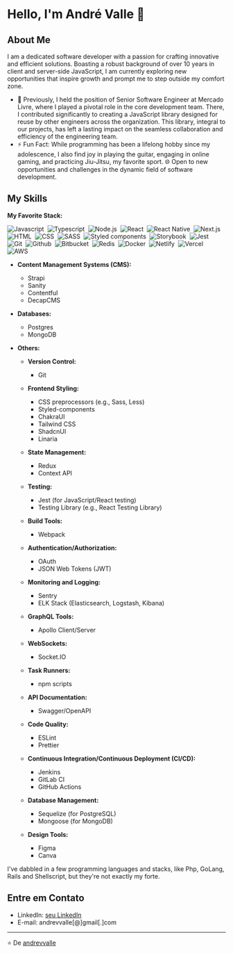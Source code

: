 # Hello, I'm André Valle 👋

## About Me
I am a dedicated software developer with a passion for crafting innovative and efficient solutions. Boasting a robust background of over 10 years in client and server-side JavaScript, I am currently exploring new opportunities that inspire growth and prompt me to step outside my comfort zone.

- 🔭 Previously, I held the position of Senior Software Engineer at Mercado Livre, where I played a pivotal role in the core development team. There, I contributed significantly to creating a JavaScript library designed for reuse by other engineers across the organization. This library, integral to our projects, has left a lasting impact on the seamless collaboration and efficiency of the engineering team.
- ⚡ Fun Fact: While programming has been a lifelong hobby since my adolescence, I also find joy in playing the guitar, engaging in online gaming, and practicing Jiu-Jitsu, my favorite sport.
🌐 Open to new opportunities and challenges in the dynamic field of software development.


## My Skills
**My Favorite Stack:**

![Javascript](https://img.shields.io/badge/Javascript-282C34?style=flat&logo=javascript)&nbsp;
![Typescript](https://img.shields.io/badge/Typescript-282C34?logo=typescript)&nbsp;
![Node.js](https://img.shields.io/badge/Node.js-282C34?logo=node.js)&nbsp;
![React](https://img.shields.io/badge/React-282C34?logo=react)&nbsp;
![React Native](https://img.shields.io/badge/React%20Native-282C34?logo=react)&nbsp;
![Next.js](https://img.shields.io/badge/Next.js-282C34?logo=next.js)&nbsp; 
![HTML](https://img.shields.io/badge/HTML-282C34?logo=html5)&nbsp;
![CSS](https://img.shields.io/badge/CSS-282C34?logo=css3&logoColor=1572B6)&nbsp;
![SASS](https://img.shields.io/badge/SASS-282C34?logo=sass)&nbsp; 
![Styled components](https://img.shields.io/badge/Styled%20components-282C34?logo=styled-components)&nbsp;
![Storybook](https://img.shields.io/badge/Storybook-282C34?logo=storybook)&nbsp; 
![Jest](https://img.shields.io/badge/Jest-282C34?logo=jest&logoColor=94404d)&nbsp;
![Git](https://img.shields.io/badge/Git-282C34?logo=git)&nbsp;
![Github](https://img.shields.io/badge/Github-282C34?logo=github)&nbsp; 
![Bitbucket](https://img.shields.io/badge/Bitbucket-282C34?logo=bitbucket&logoColor=0747a6)&nbsp;
![Redis](https://img.shields.io/badge/Redis-282C34?logo=redis)&nbsp;
![Docker](https://img.shields.io/badge/Docker-282C34?logo=docker)&nbsp;
![Netlify](https://img.shields.io/badge/Netlify-282C34?logo=netlify)&nbsp;
![Vercel](https://img.shields.io/badge/Vercel-282C34?logo=vercel)&nbsp;
![AWS](https://img.shields.io/badge/AWS-282C34?logo=amazon)&nbsp;

- **Content Management Systems (CMS):**
  - Strapi
  - Sanity
  - Contentful
  - DecapCMS

- **Databases:**
  - Postgres
  - MongoDB

- **Others:**
  - **Version Control:**
    - Git

  - **Frontend Styling:**
    - CSS preprocessors (e.g., Sass, Less)
    - Styled-components
    - ChakraUI
    - Tailwind CSS
    - ShadcnUI
    - Linaria

  - **State Management:**
    - Redux
    - Context API

  - **Testing:**
    - Jest (for JavaScript/React testing)
    - Testing Library (e.g., React Testing Library)

  - **Build Tools:**
    - Webpack

  - **Authentication/Authorization:**
    - OAuth
    - JSON Web Tokens (JWT)

  - **Monitoring and Logging:**
    - Sentry
    - ELK Stack (Elasticsearch, Logstash, Kibana)

  - **GraphQL Tools:**
    - Apollo Client/Server

  - **WebSockets:**
    - Socket.IO

  - **Task Runners:**
    - npm scripts

  - **API Documentation:**
    - Swagger/OpenAPI

  - **Code Quality:**
    - ESLint
    - Prettier

  - **Continuous Integration/Continuous Deployment (CI/CD):**
    - Jenkins
    - GitLab CI
    - GitHub Actions

  - **Database Management:**
    - Sequelize (for PostgreSQL)
    - Mongoose (for MongoDB)

  - **Design Tools:**
    - Figma
    - Canva

I've dabbled in a few programming languages and stacks, like Php, GoLang, Rails and Shellscript, but they're not exactly my forte.

## Entre em Contato
- LinkedIn: [seu LinkedIn](https://www.linkedin.com/in/andrevvalle/)
- E-mail: andrevvalle[@]gmail[.]com

---

⭐️ De [andrevvalle](https://github.com/andrevvalle)

